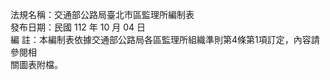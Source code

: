 法規名稱：交通部公路局臺北市區監理所編制表  
發布日期：民國 112 年 10 月 04 日  
編 註：本編制表依據交通部公路局各區監理所組織準則第4條第1項訂定，內容請參閱相  
關圖表附檔。  


